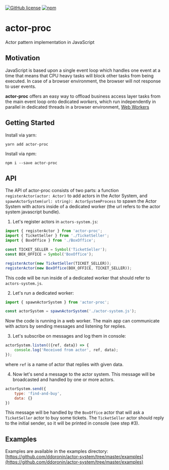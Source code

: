 [![GitHub license](https://img.shields.io/badge/license-MIT-blue.svg)](https://github.com/ddoronin/actor-proc/blob/master/packages/actor-proc/LICENSE) [![npm](https://img.shields.io/npm/v/actor-proc.svg)](https://www.npmjs.com/package/actor-proc)

# actor-proc
Actor pattern implementation in JavaScript

## Motivation
JavaScript is based upon a single event loop which handles one event at a time that means that CPU heavy tasks will block other tasks from being executed. In case of a browser environment, the browser will not response to user events.

**actor-proc** offers an easy way to offload business access layer tasks from the main event loop onto dedicated *workers*, which run independently in parallel in dedicated threads in a browser environment, [Web Workers](http://www.html5rocks.com/en/tutorials/workers/basics/)

## Getting Started

Install via yarn:
```console
yarn add actor-proc
```

Install via npm:
```console
npm i --save actor-proc
```

## API

The API of actor-proc consists of two parts: a function `registerActor(actor: Actor)` to add actors in the Actor System, and `spawnActorSystem(url: string): ActorSystemProcess` to spawn the Actor System with actors inside of a dedicated worker (the url refers to the actor system javascript bundle).

1. Let's register actors in `actors-system.js`:

```javascript
import { registerActor } from 'actor-proc';
import { TicketSeller } from './TicketSeller';
import { BoxOffice } from './BoxOffice';

const TICKET_SELLER = Symbol('TicketSeller');
const BOX_OFFICE = Symbol('BoxOffice');

registerActor(new TicketSeller(TICKET_SELLER));
registerActor(new BoxOffice(BOX_OFFICE, TICKET_SELLER));
```

This code will be run inside of a dedicated worker that should refer to `actors-system.js`.

2. Let's run a dedicated worker:

```javascript
import { spawnActorSystem } from 'actor-proc';

const actorSystem = spawnActorSystem('./actor-system.js');
```

Now the code is running in a web worker. The main app can communicate with actors by sending messages and listening for replies.

3. Let's subscribe on messages and log them in console:

```javascript
actorSystem.listen(({ref, data}) => {
    console.log('Received from actor', ref, data);
});
```

where `ref` is a name of actor that replies with given data.

4. Now let's send a message to the actor system. This message will be broadcasted and handled by one or more actors.

```javascript
actorSystem.send({
    type: 'find-and-buy',
    data: {}
})
```
This message will be handled by the `BoxOffice` actor that will ask a `TicketSeller` actor to buy some tickets. The `TicketSeller` actor should reply to the initial sender, so it will be printed in console (see step #3).

## Examples

Examples are available in the examples directory:
[https://github.com/ddoronin/actor-system/tree/master/examples](https://github.com/ddoronin/actor-system/tree/master/examples)
